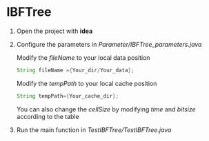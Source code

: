 # IBFTree
1. Open the project with **idea**
2. Configure the parameters in *Parameter/IBFTree_parameters.java*

   Modify the *fileName* to your local data position
   
    ```java
    String fileName ={Your_dir/Your_data};
    ```
    
    Modify the *tempPath* to your local cache position
    
    ```java
    String tempPath={Your_cache_dir};
    ```
    
    You can also change the *cellSize* by modifying *time* and *bitsize* according to the table
    
    
3. Run the main function in *TestIBFTree/TestIBFTree.java*
